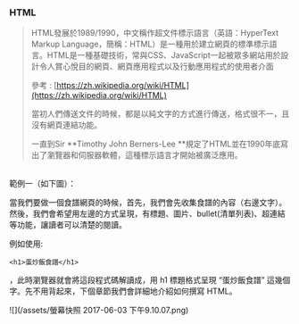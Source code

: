 ### HTML

> HTML發展於1989/1990，中文稱作超文件標示語言（英語：HyperText Markup Language，簡稱：HTML）是一種用於建立網頁的標準標示語言。HTML是一種基礎技術，常與CSS、JavaScript一起被眾多網站用於設計令人賞心悅目的網頁、網頁應用程式以及行動應用程式的使用者介面
>
> 參考 : [https://zh.wikipedia.org/wiki/HTML](https://zh.wikipedia.org/wiki/HTML)
>
> 當初人們傳送文件的時候，都是以純文字的方式進行傳送，格式很不一，且沒有網頁連結功能。
>
> 一直到Sir **Timothy John Berners-Lee **規定了HTML並在1990年底寫出了瀏覽器和伺服器軟體，這種標示語言才開始被廣泛應用。


<br/>
範例一（如下圖）：

當我們要做一個食譜網頁的時候，首先，我們會先收集食譜的內容（右邊文字）。然後，我們會希望用左邊的方式呈現，有標題、圖片、bullet\(清單列表\)、超連結等功能，讓讀者可以清楚的閱讀。

例如使用:


```
<h1>蛋炒飯食譜</h1>
```


，此時瀏覽器就會將這段程式碼解讀成，用 h1 標題格式呈現 “蛋炒飯食譜” 這幾個字。先不用背起來，下個章節我們會詳細地介紹如何撰寫 HTML。

![](/assets/螢幕快照 2017-06-03 下午9.10.07.png)

